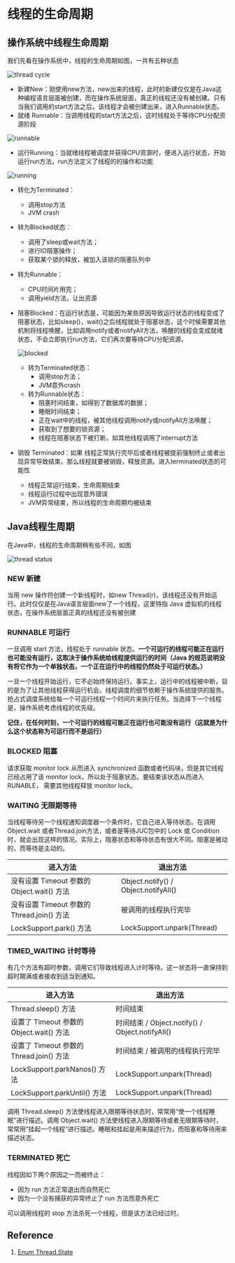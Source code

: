 # 线程的生命周期

## 操作系统中线程生命周期

我们先看在操作系统中，线程的生命周期如图，一共有五种状态

![thread cycle](https://blog-1300663127.cos.ap-shanghai.myqcloud.com/BackEnd_Notes/JavaSE/threadCycle.png)

- 新建New：刚使用new方法，new出来的线程，此时的新建仅仅是在Java这种编程语言层面被创建，而在操作系统层面，真正的线程还没有被创建。只有当我们调用的start方法之后，该线程才会被创建出来，进入Runnable状态。
- 就绪 Runnable：当调用线程的start方法之后，这时线程处于等待CPU分配资源阶段

![runnable](https://blog-1300663127.cos.ap-shanghai.myqcloud.com/BackEnd_Notes/JavaSE/runnable.png)

- 运行Running：当就绪线程被调度并获得CPU资源时，便进入运行状态，开始运行run方法，run方法定义了线程的的操作和功能

![running](https://blog-1300663127.cos.ap-shanghai.myqcloud.com/BackEnd_Notes/JavaSE/running.png)

  - 转化为Terminated：
    - 调用stop方法
    - JVM crash
  - 转为Blocked状态：
    - 调用了sleep或wait方法；
    - 进行IO阻塞操作；
    - 获取某个锁的释放，被加入该锁的阻塞队列中
  - 转为Runnable：
    - CPU时间片用完；
    - 调用yield方法，让出资源
  
- 阻塞Blocked：在运行状态是，可能因为某些原因导致运行状态的线程变成了阻塞状态，比如sleep()，wait()之后线程就处于阻塞状态，这个时候需要其他机制将线程唤醒，比如调用notify或者notifyAll方法，唤醒的线程会变成就绪状态，不会立即执行run方法，它们再次要等待CPU分配资源。

  ![blocked](https://blog-1300663127.cos.ap-shanghai.myqcloud.com/BackEnd_Notes/JavaSE/blocked.png)

  - 转为Terminated状态：
    - 调用stop方法；
    - JVM意外crash
  - 转为Runnable状态：
    - 阻塞时间结束，如得到了数据库的数据；
    - 睡眠时间结束；
    - 正在wait中的线程，被其他线程调用notify或notifyAll方法唤醒；
    - 获取到了想要的锁资源；
    - 线程在阻塞状态下被打断，如其他线程调用了interrupt方法

- 销毁 Terminated：如果 线程正常执行完毕后或者线程被提前强制终止或者出现异常导致结束，那么线程就要被销毁，释放资源。进入terminated状态的可能性
  - 线程正常运行结束，生命周期结束
  - 线程运行过程中出现意外错误
  - JVM异常结束，所以线程的生命周期均被结束

## Java线程生周期

在Java中，线程的生命周期稍有些不同，如图

![thread status](https://blog-1300663127.cos.ap-shanghai.myqcloud.com/BackEnd_Notes/JavaSE/threadStatus.png)

### NEW 新建

当用 new 操作符创建一个新线程时，如new Thread(r)，该线程还没有开始运行。此时仅仅是在Java语言层面new了一个线程，这里特指 Java 虚拟机的线程状态，在操作系统层面正真的线程还没有被创建

### RUNNABLE 可运行

一旦调用 start 方法，线程处于 runnable 状态。**一个可运行的线程可能正在运行也可能没有运行，这取决于操作系统给线程提供运行的时间（Java 的规范说明没有将它作为一个单独状态，一个正在运行中的线程仍然处于可运行状态。）**

一旦一个线程开始运行，它不必始终保持运行。事实上，运行中的线程被中断，目的是为了让其他线程获得运行机会。线程调度的细节依赖于操作系统提供的服务。抢占式调度系统给每一个可运行线程一个时间片来执行任务。当选择下一个线程是，操作系统考虑线程的优先级。

**记住，在任何时刻，一个可运行的线程可能正在运行也可能没有运行（这就是为什么这个状态称为可运行而不是运行）**

### BLOCKED 阻塞

请求获取 monitor lock 从而进入 synchronized 函数或者代码块，但是其它线程已经占用了该 monitor lock，所以处于阻塞状态。要结束该状态从而进入 RUNABLE， 需要其他线程释放 monitor lock。

### WAITING 无限期等待

当线程等待另一个线程通知调度器一个条件时，它自己进入等待状态。在调用 Object.wait 或者Thread.join方法，或者是等待JUC包中的 Lock 或 Condition时，就会出现这样的情况。实际上，阻塞状态和等待状态有很大不同。阻塞是被动的，而等待是主动的。

| 进入方法 | 退出方法 |
| --- | --- |
| 没有设置 Timeout 参数的 Object.wait() 方法 | Object.notify() / Object.notifyAll() |
| 没有设置 Timeout 参数的 Thread.join() 方法 | 被调用的线程执行完毕 |
| LockSupport.park() 方法 | LockSupport.unpark(Thread) |

### TIMED_WAITING 计时等待

有几个方法有超时参数，调用它们导致线程进入计时等待。这一状态将一直保持到超时期满或者接收到适当到通知。

| 进入方法 | 退出方法 |
| --- | --- |
| Thread.sleep() 方法 | 时间结束 |
| 设置了 Timeout 参数的 Object.wait() 方法 | 时间结束 / Object.notify() / Object.notifyAll()  |
| 设置了 Timeout 参数的 Thread.join() 方法 | 时间结束 / 被调用的线程执行完毕 |
| LockSupport.parkNanos() 方法 | LockSupport.unpark(Thread) |
| LockSupport.parkUntil() 方法 | LockSupport.unpark(Thread) |

调用 Thread.sleep() 方法使线程进入限期等待状态时，常常用“使一个线程睡眠”进行描述。调用 Object.wait() 方法使线程进入限期等待或者无限期等待时，常常用“挂起一个线程”进行描述。睡眠和挂起是用来描述行为，而阻塞和等待用来描述状态。

### TERMINATED 死亡

线程因如下两个原因之一而被终止：

- 因为 run 方法正常退出而自然死亡
- 因为一个没有捕获的异常终止了 run 方法而意外死亡

可以调用线程的 stop 方法杀死一个线程，但是该方法已经过时。

## Reference

1.  [Enum Thread.State](https://docs.oracle.com/en/java/javase/14/docs/api/java.base/java/lang/Thread.State.html)

